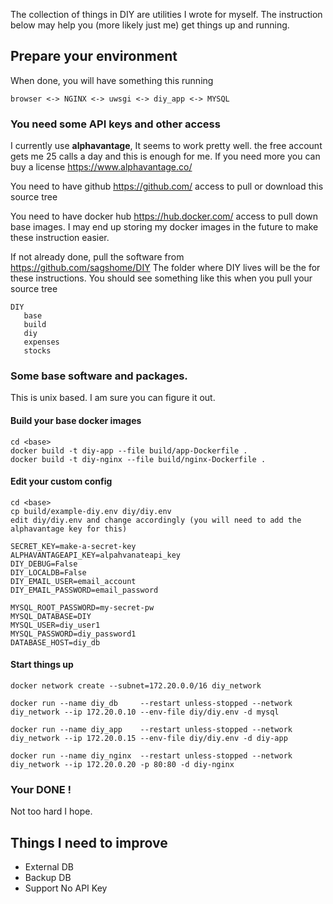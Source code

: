 The collection of things in DIY are utilities I wrote for myself.   The instruction below may help you (more likely just me) 
get things up and running.

## Prepare your environment
When done,  you will have something this running

    browser <-> NGINX <-> uwsgi <-> diy_app <-> MYSQL

### You need some API keys and other access
I currently use **alphavantage**,  It seems to work pretty well.  the free account gets me 25 calls a day
and this is enough for me.  If you need more you can buy a license
https://www.alphavantage.co/

You need to have github https://github.com/ access to pull or download this source tree

You need to have docker hub https://hub.docker.com/ access to pull down base images.    I may end up storing my
docker images in the future to make these instruction easier.


If not already done,  pull the software from https://github.com/sagshome/DIY   The folder where DIY lives will
be the <base> for these instructions.   You should see something like this when you pull your source tree

    DIY 
       base
       build
       diy
       expenses
       stocks


### Some base software and packages.
This is unix based.  I am sure you can figure it out.


#### Build your base docker images
    cd <base>
    docker build -t diy-app --file build/app-Dockerfile .
    docker build -t diy-nginx --file build/nginx-Dockerfile .

#### Edit your custom config
    cd <base>
    cp build/example-diy.env diy/diy.env
    edit diy/diy.env and change accordingly (you will need to add the alphavantage key for this)

    SECRET_KEY=make-a-secret-key
    ALPHAVANTAGEAPI_KEY=alpahvanateapi_key
    DIY_DEBUG=False
    DIY_LOCALDB=False
    DIY_EMAIL_USER=email_account
    DIY_EMAIL_PASSWORD=email_password

    MYSQL_ROOT_PASSWORD=my-secret-pw
    MYSQL_DATABASE=DIY
    MYSQL_USER=diy_user1
    MYSQL_PASSWORD=diy_password1
    DATABASE_HOST=diy_db


#### Start things up

    docker network create --subnet=172.20.0.0/16 diy_network

    docker run --name diy_db     --restart unless-stopped --network diy_network --ip 172.20.0.10 --env-file diy/diy.env -d mysql

    docker run --name diy_app    --restart unless-stopped --network diy_network --ip 172.20.0.15 --env-file diy/diy.env -d diy-app

    docker run --name diy_nginx  --restart unless-stopped --network diy_network --ip 172.20.0.20 -p 80:80 -d diy-nginx


### Your DONE !
Not too hard I hope.


## Things I need to improve
* External DB
* Backup DB
* Support No API Key



